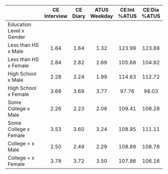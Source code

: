 
|                      | CE<br>Interview |  CE<br>Diary | ATUS<br>Weekday | CE:Int<br>%ATUS | CE:Dia<br>%ATUS |
| -------------------- | :----------: | :----------: | :----------: | :----------: | :----------: |
| Education Level x Gender |              |              |              |              |              |
| Less than HS x Male  |         1.64 |         1.64 |         1.32 |       123.99 |       123.88 |
| Less than HS x Female |         2.84 |         2.82 |         2.69 |       105.68 |       104.92 |
| High School x Male   |         2.28 |         2.24 |         1.99 |       114.63 |       112.72 |
| High School x Female |         3.68 |         3.69 |         3.77 |        97.76 |        98.03 |
| Some College x Male  |         2.26 |         2.23 |         2.06 |       109.41 |       108.28 |
| Some College x Female |         3.53 |         3.60 |         3.24 |       108.95 |       111.11 |
| College + x Male     |         2.50 |         2.49 |         2.29 |       108.89 |       108.78 |
| College + x Female   |         3.78 |         3.72 |         3.50 |       107.86 |       106.16 |

